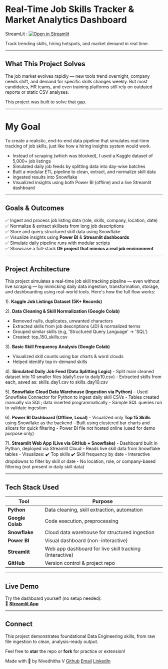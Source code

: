 #  Real-Time Job Skills Tracker & Market Analytics Dashboard

StreamLit :  [![Open in Streamlit](https://static.streamlit.io/badges/streamlit_badge_black_white.svg)](https://top-skills-dashboard-nivedhitha.streamlit.app/)
 
 Track trending skills, hiring hotspots, and market demand in real time.

---

##  What This Project Solves

The job market evolves rapidly — new tools trend overnight, company needs shift, and demand for specific skills changes weekly. But most candidates, HR teams, and even training platforms still rely on outdated reports or static CSV analyses.

This project was built to solve that gap.

---

# My Goal
To create a realistic, end-to-end data pipeline that simulates real-time tracking of job skills, just like how a hiring insights system would work.

- Instead of scraping (which was blocked), I used a Kaggle dataset of 5,000+ job listings
- Simulated daily job feeds by splitting data into day-wise batches
- Built a modular ETL pipeline to clean, extract, and normalize skill data
- Ingested results into Snowflake
- Visualized insights using both Power BI (offline) and a live Streamlit dashboard



---

## Goals & Outcomes

✅ Ingest and process job listing data (role, skills, company, location, date)  
✅ Normalize & extract skillsets from long job descriptions  
✅ Store and query structured skill data using Snowflake  
✅ Visualize insights using **Power BI** & **Streamlit dashboards**  
✅ Simulate daily pipeline runs with modular scripts  
✅ Showcase a full-stack **DE project that mimics a real job environment**
                 

---

##  Project Architecture

This project simulates a real-time job skill tracking pipeline — even without live scraping — by mimicking daily data ingestion, transformation, storage, and dashboarding using real-world tools. Here's how the full flow works:

1). **Kaggle Job Listings Dataset (5K+ Records)**

2). **Data Cleaning & Skill Normalization (Google Colab)**
- Removed nulls, duplicates, unwanted characters
- Extracted skills from job descriptions (JD) & normalized terms
- Grouped similar skills (e.g, 'Structured Query Language' → 'SQL')
- Created: top_150_skills.csv

3). **Basic Skill Frequency Analysis (Google Colab)**
- Visualized skill counts using bar charts & word clouds
- Helped identify top in-demand skills 

4). **Simulated Daily Job Feed (Data Splitting Logic)**
       - Split main cleaned dataset into 10 smaller files (daily1.csv to daily10.csv)
       - Extracted skills from each, saved as: skills_day1.csv to skills_day10.csv

5). **Snowflake Cloud Data Warehouse (Ingestion via Python)**
       - Used Snowflake Connector for Python to ingest daily skill CSVs
       - Tables created manually via SQL; data inserted programmatically
       - Sample SQL queries run to validate ingestion


6). **Power BI Dashboard (Offline, Local)**
       - Visualized only **Top 15 Skills** using Snowflake as the backend
       - Built using clustered bar charts and slicers for quick filtering
       - Power BI file not hosted online (used for demo purpose only)

 7). **Streamlit Web App (Live via GitHub + Snowflake)**
       - Dashboard built in Python, deployed via Streamlit Cloud
       - Reads live skill data from Snowflake tables
       - Visualizes:
         ✔️ Top skills
         ✔️ Skill frequency by date
       - Interactive dropdowns to filter by skill or date
       - No location, role, or company-based filtering (not present in daily skill data)


---

##  Tech Stack Used

| Tool           | Purpose                          |
|----------------|----------------------------------|
| **Python**     | Data cleaning, skill extraction, automation |
| **Google Colab** | Code execution, preprocessing |
| **Snowflake**  | Cloud data warehouse for structured ingestion |
| **Power BI**   | Visual dashboard (non-interactive) |
| **Streamlit**  | Web app dashboard for live skill tracking (interactive) |
| **GitHub**     | Version control & project repo |

---

##  Live Demo

Try the dashboard yourself (no setup needed):  
🔗 [**Streamlit App**](https://top-skills-dashboard-nivedhitha.streamlit.app/)

---

## Connect

This project demonstrates foundational Data Engineering skills, from raw file ingestion to clean, analysis-ready output.

Feel free to **star** the repo or **fork** for practice or extension!

Made with 💙 by Nivedhitha V 
[Github](https://github.com/Nivedhitha-V)
[Email](nivedhithav0407@gmail.com)
[LinkedIn](https://www.linkedin.com/in/nivedhitha-v/)
